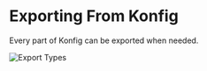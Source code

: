 # Exporting From Konfig

Every part of Konfig can be exported when needed.

![Export Types](/img/export-types.png)
